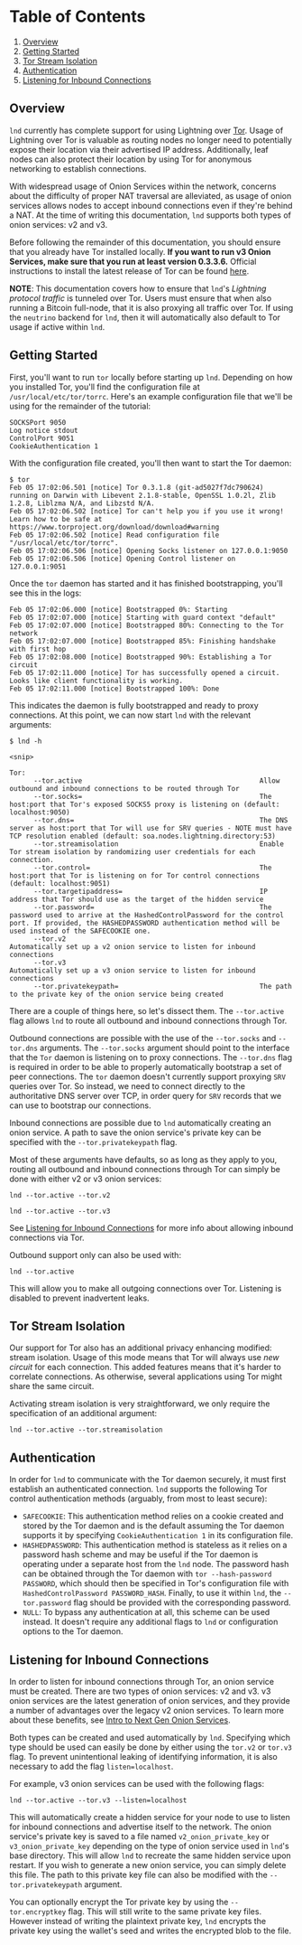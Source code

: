 # Table of Contents
1. [Overview](#overview)
2. [Getting Started](#getting-started)
3. [Tor Stream Isolation](#tor-stream-isolation)
4. [Authentication](#authentication)
5. [Listening for Inbound Connections](#listening-for-inbound-connections)

## Overview

`lnd` currently has complete support for using Lightning over
[Tor](https://www.torproject.org/). Usage of Lightning over Tor is valuable as
routing nodes no longer need to potentially expose their location via their
advertised IP address. Additionally, leaf nodes can also protect their location
by using Tor for anonymous networking to establish connections.

With widespread usage of Onion Services within the network, concerns about the
difficulty of proper NAT traversal are alleviated, as usage of onion services
allows nodes to accept inbound connections even if they're behind a NAT. At the
time of writing this documentation, `lnd` supports both types of onion services:
v2 and v3.

Before following the remainder of this documentation, you should ensure that you
already have Tor installed locally. **If you want to run v3 Onion Services, make
sure that you run at least version 0.3.3.6.**
Official instructions to install the latest release of Tor can be found
[here](https://www.torproject.org/docs/tor-doc-unix.html.en).

**NOTE**: This documentation covers how to ensure that `lnd`'s _Lightning
protocol traffic_ is tunneled over Tor. Users must ensure that when also running
a Bitcoin full-node, that it is also proxying all traffic over Tor. If using the
`neutrino` backend for `lnd`, then it will automatically also default to Tor
usage if active within `lnd`.

## Getting Started

First, you'll want to run `tor` locally before starting up `lnd`. Depending on
how you installed Tor, you'll find the configuration file at
`/usr/local/etc/tor/torrc`. Here's an example configuration file that we'll be
using for the remainder of the tutorial:
```text
SOCKSPort 9050
Log notice stdout
ControlPort 9051
CookieAuthentication 1
```

With the configuration file created, you'll then want to start the Tor daemon:
```shell
$ tor
Feb 05 17:02:06.501 [notice] Tor 0.3.1.8 (git-ad5027f7dc790624) running on Darwin with Libevent 2.1.8-stable, OpenSSL 1.0.2l, Zlib 1.2.8, Liblzma N/A, and Libzstd N/A.
Feb 05 17:02:06.502 [notice] Tor can't help you if you use it wrong! Learn how to be safe at https://www.torproject.org/download/download#warning
Feb 05 17:02:06.502 [notice] Read configuration file "/usr/local/etc/tor/torrc".
Feb 05 17:02:06.506 [notice] Opening Socks listener on 127.0.0.1:9050
Feb 05 17:02:06.506 [notice] Opening Control listener on 127.0.0.1:9051
```

Once the `tor` daemon has started and it has finished bootstrapping, you'll see this in the logs:
```text
Feb 05 17:02:06.000 [notice] Bootstrapped 0%: Starting
Feb 05 17:02:07.000 [notice] Starting with guard context "default"
Feb 05 17:02:07.000 [notice] Bootstrapped 80%: Connecting to the Tor network
Feb 05 17:02:07.000 [notice] Bootstrapped 85%: Finishing handshake with first hop
Feb 05 17:02:08.000 [notice] Bootstrapped 90%: Establishing a Tor circuit
Feb 05 17:02:11.000 [notice] Tor has successfully opened a circuit. Looks like client functionality is working.
Feb 05 17:02:11.000 [notice] Bootstrapped 100%: Done
```

This indicates the daemon is fully bootstrapped and ready to proxy connections.
At this point, we can now start `lnd` with the relevant arguments:

```shell
$ lnd -h

<snip>

Tor:
      --tor.active                                            Allow outbound and inbound connections to be routed through Tor
      --tor.socks=                                            The host:port that Tor's exposed SOCKS5 proxy is listening on (default: localhost:9050)
      --tor.dns=                                              The DNS server as host:port that Tor will use for SRV queries - NOTE must have TCP resolution enabled (default: soa.nodes.lightning.directory:53)
      --tor.streamisolation                                   Enable Tor stream isolation by randomizing user credentials for each connection.
      --tor.control=                                          The host:port that Tor is listening on for Tor control connections (default: localhost:9051)
      --tor.targetipaddress=                                  IP address that Tor should use as the target of the hidden service
      --tor.password=                                         The password used to arrive at the HashedControlPassword for the control port. If provided, the HASHEDPASSWORD authentication method will be used instead of the SAFECOOKIE one.
      --tor.v2                                                Automatically set up a v2 onion service to listen for inbound connections
      --tor.v3                                                Automatically set up a v3 onion service to listen for inbound connections
      --tor.privatekeypath=                                   The path to the private key of the onion service being created
```

There are a couple of things here, so let's dissect them. The `--tor.active`
flag allows `lnd` to route all outbound and inbound connections through Tor.

Outbound connections are possible with the use of the `--tor.socks` and
`--tor.dns` arguments. The `--tor.socks` argument should point to the interface
that the `Tor` daemon is listening on to proxy connections. The `--tor.dns` flag
is required in order to be able to properly automatically bootstrap a set of
peer connections. The `tor` daemon doesn't currently support proxying `SRV`
queries over Tor. So instead, we need to connect directly to the authoritative
DNS server over TCP, in order query for `SRV` records that we can use to
bootstrap our connections.

Inbound connections are possible due to `lnd` automatically creating an onion
service. A path to save the onion service's private key can be specified with
the `--tor.privatekeypath` flag.

Most of these arguments have defaults, so as long as they apply to you, routing
all outbound and inbound connections through Tor can simply be done with either
v2 or v3 onion services:
```shell
lnd --tor.active --tor.v2
```
```shell
lnd --tor.active --tor.v3
```
See [Listening for Inbound Connections](#listening-for-inbound-connections) for
more info about allowing inbound connections via Tor.

Outbound support only can also be used with:
```shell
lnd --tor.active
```

This will allow you to make all outgoing connections over Tor. Listening is
disabled to prevent inadvertent leaks.

## Tor Stream Isolation

Our support for Tor also has an additional privacy enhancing modified: stream
isolation. Usage of this mode means that Tor will always use _new circuit_ for
each connection. This added features means that it's harder to correlate
connections. As otherwise, several applications using Tor might share the same
circuit.

Activating stream isolation is very straightforward, we only require the
specification of an additional argument:
```shell
lnd --tor.active --tor.streamisolation
```

## Authentication

In order for `lnd` to communicate with the Tor daemon securely, it must first
establish an authenticated connection. `lnd` supports the following Tor control
authentication methods (arguably, from most to least secure):

* `SAFECOOKIE`: This authentication method relies on a cookie created and
  stored by the Tor daemon and is the default assuming the Tor daemon supports
  it by specifying `CookieAuthentication 1` in its configuration file.
* `HASHEDPASSWORD`: This authentication method is stateless as it relies on a
  password hash scheme and may be useful if the Tor daemon is operating under a
  separate host from the `lnd` node. The password hash can be obtained through
  the Tor daemon with `tor --hash-password PASSWORD`, which should then be
  specified in Tor's configuration file with `HashedControlPassword
  PASSWORD_HASH`. Finally, to use it within `lnd`, the `--tor.password` flag
  should be provided with the corresponding password.
* `NULL`: To bypass any authentication at all, this scheme can be used instead.
  It doesn't require any additional flags to `lnd` or configuration options to
  the Tor daemon.

## Listening for Inbound Connections

In order to listen for inbound connections through Tor, an onion service must be
created. There are two types of onion services: v2 and v3. v3 onion services
are the latest generation of onion services, and they provide a number of
advantages over the legacy v2 onion services. To learn more about these
benefits, see [Intro to Next Gen Onion Services](https://trac.torproject.org/projects/tor/wiki/doc/NextGenOnions).

Both types can be created and used automatically by `lnd`. Specifying which type
should be used can easily be done by either using the `tor.v2` or `tor.v3` flag.
To prevent unintentional leaking of identifying information, it is also necessary
to add the flag `listen=localhost`.  

For example, v3 onion services can be used with the following flags:
```shell
lnd --tor.active --tor.v3 --listen=localhost
```

This will automatically create a hidden service for your node to use to listen
for inbound connections and advertise itself to the network. The onion service's
private key is saved to a file named `v2_onion_private_key` or
`v3_onion_private_key` depending on the type of onion service used in `lnd`'s
base directory. This will allow `lnd` to recreate the same hidden service upon
restart. If you wish to generate a new onion service, you can simply delete this
file. The path to this private key file can also be modified with the
`--tor.privatekeypath` argument.

You can optionally encrypt the Tor private key by using the `--tor.encryptkey` 
flag. This will still write to the same private key files. However instead of 
writing the plaintext private key, `lnd` encrypts the private key using the 
wallet's seed and writes the encrypted blob to the file.